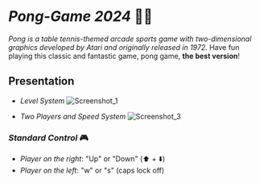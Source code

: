 # _Pong-Game 2024_ 🏓👾
_Pong is a table tennis-themed arcade sports game with two-dimensional graphics developed by Atari and originally released in 1972._
Have fun playing this classic and fantastic game, pong game, **the best version**!

## Presentation
- _Level System_
![Screenshot_1](https://github.com/genilsonbick/Pong-Game/assets/104036619/cb68cb6c-3576-4726-8868-482f68bc42b8)

- _Two Players and Speed System_
![Screenshot_3](https://github.com/genilsonbick/Pong-Game/assets/104036619/423a5b66-2c74-464e-b4fb-2a7a9522fca8)


### _Standard Control_ 🎮
- _Player on the right_:
    "Up" or "Down" (⬆️ + ⬇️)
- _Player on the left_:
    "w" or "s" (caps lock off)
